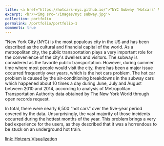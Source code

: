 ```yaml
---
title: <a href="https://hotcars-nyc.github.io/">"NYC Subway 'Hotcars' Visualization "</a>
excerpt: <br/><img src='/images/nyc subway.jpg'>
collection: portfolio
permalink: /portfolio/portfolio-1
comments: true
---
```


"New York City (NYC) is the most populous city in the US and has been described as the cultural and financial capital of the world. As a metropolitan city, the public transportation plays a very important role for the convenience of the city's dwellers and visitors. The subway is considered as the favorite public transportation. However, during summer time where most people would visit the city, there has been a major issue occurred frequently over years, which is the hot cars problem. The hot car problem is caused by the air-conditioning breakdowns in the subway cars which happened about 10 times a day during June, July and August between 2010 and 2014, according to analysis of Metropolitan Transportation Authority data obtained by The New York World through open records request. 

In total, there were nearly 6,500 “hot cars” over the five-year period covered by the data. Unsurprisingly, the vast majority of those incidents occurred during the hottest months of the year. This problem brings a very bad experience for the users, as they described that it was a horrendous to be stuck on an underground hot train.

[link: Hotcars Visualization](https://hotcars-nyc.github.io/)
